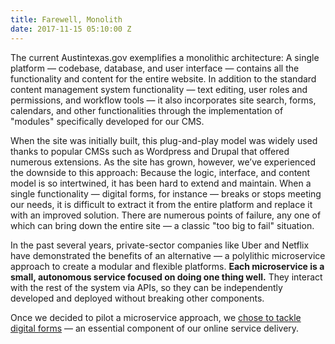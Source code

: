 ```yaml
---
title: Farewell, Monolith
date: 2017-11-15 05:10:00 Z
---
```


The current Austintexas.gov exemplifies a monolithic architecture: A single platform — codebase, database, and user interface — contains all the functionality and content for the entire website. In addition to the standard content management system functionality — text editing, user roles and permissions, and workflow tools — it also incorporates site search, forms, calendars, and other functionalities through the implementation of "modules" specifically developed for our CMS. 

When the site was initially built, this plug-and-play model was widely used thanks to popular CMSs such as Wordpress and Drupal that offered numerous extensions. As the site has grown, however, we’ve experienced the downside to this approach: Because the logic, interface, and content model is so intertwined, it has been hard to extend and maintain. When a single functionality — digital forms, for instance — breaks or stops meeting our needs, it is difficult to extract it from the entire platform and replace it with an improved solution. There are numerous points of failure, any one of which can bring down the entire site — a classic "too big to fail" situation.

In the past several years, private-sector companies like Uber and Netflix have demonstrated the benefits of an alternative — a polylithic microservice approach to create a modular and flexible platforms. **Each microservice is a small, autonomous service focused on doing one thing well.** They interact with the rest of the system via APIs, so they can be independently developed and deployed without breaking other components.

Once we decided to pilot a microservice approach, we [chose to tackle digital forms](http://projects.austintexas.io/projects/austin-digital-services-discovery/shared-microservice/why-forms/) — an essential component of our online service delivery. 
